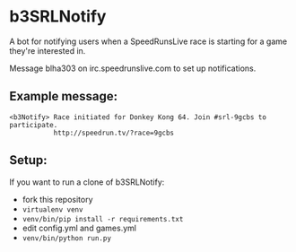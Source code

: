 b3SRLNotify
==========

A bot for notifying users when a SpeedRunsLive race is starting for a game they're interested in.

Message blha303 on irc.speedrunslive.com to set up notifications.

Example message:
----------------

    <b3Notify> Race initiated for Donkey Kong 64. Join #srl-9gcbs to participate.
               http://speedrun.tv/?race=9gcbs

Setup:
------

If you want to run a clone of b3SRLNotify:

* fork this repository
* `virtualenv venv`
* `venv/bin/pip install -r requirements.txt`
* edit config.yml and games.yml
* `venv/bin/python run.py`
